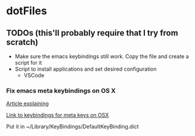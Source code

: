 dotFiles
========
## TODOs (this'll probably require that I try from scratch)
- Make sure the emacs keybindings still work. Copy the file and create a script for it
- Script to install applications and set desired configuration
  - VSCode

### Fix emacs meta keybindings on OS X
[Article explaining](http://apple.stackexchange.com/questions/68716/emacsify-osx-throughout-word-forward-%E2%8C%A5-f-and-word-backward-%E2%8C%A5-b-instead)

[Link to keybindings for meta keys on OSX](http://www.hcs.harvard.edu/~jrus/site/KeyBindings/Emacs%20Opt%20Bindings.dict)

Put it in ~/Library/KeyBindings/DefaultKeyBinding.dict
